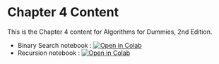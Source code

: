 # Chapter 4 Content
This is the Chapter 4 content for Algorithms for Dummies, 2nd Edition.

* Binary Search notebook : [![Open in Colab](https://colab.research.google.com/assets/colab-badge.svg)](https://colab.research.google.com/github/lmassaron/algo4d_2ed/blob/master/Chapter04/A4D2E%3B%2004%3B%20Binary%20Search.ipynb)
* Recursion notebook : [![Open in Colab](https://colab.research.google.com/assets/colab-badge.svg)](https://colab.research.google.com/github/lmassaron/algo4d_2ed/blob/master/Chapter04/A4D2E%3B%2004%3B%20Recursion.ipynb)
